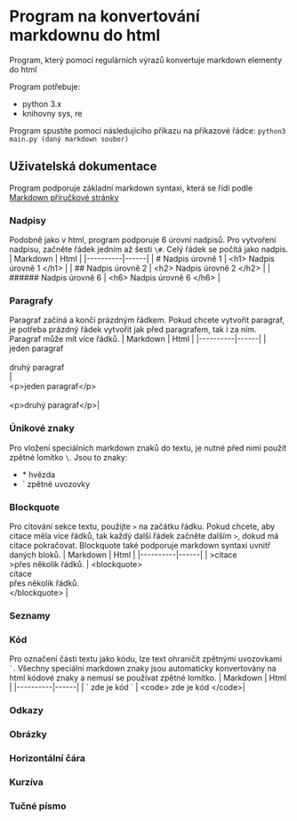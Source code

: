 Program na konvertování markdownu do html
===
Program, který pomocí regulárních výrazů konvertuje markdown elementy do html

Program potřebuje:
- python 3.x
- knihovny sys, re

Program spustíte pomocí následujícího příkazu na příkazové řádce:
`python3 main.py (daný markdown soubor)`

Uživatelská dokumentace
---
Program podporuje základní markdown syntaxi, která se řídí podle [Markdown příručkové stránky](https://www.markdownguide.org/)

### Nadpisy
Podobně jako v html, program podporuje 6 úrovní nadpisů. Pro vytvoření nadpisu, začněte řádek jedním až šesti `\#`. Celý řádek se počítá jako nadpis.
| Markdown | Html | 
|----------|------|
| \# Nadpis úrovně 1 | \<h1\> Nadpis úrovně 1 \</h1\> |
| \#\# Nadpis úrovně 2 | \<h2\> Nadpis úrovně 2 \</h2\> |
| \#\#\#\#\#\# Nadpis úrovně 6 | \<h6\> Nadpis úrovně 6 \</h6\> |

### Paragrafy
Paragraf začíná a končí prázdným řádkem. Pokud chcete vytvořit paragraf, je potřeba prázdný řádek vytvořit jak před paragrafem, tak i za ním. Paragraf může mít více řádků.
| Markdown | Html | 
|----------|------|
| <br>jeden paragraf<br><br>druhý paragraf<br> |<br> \<p\>jeden paragraf\</p\><br><br> \<p\>druhý paragraf\</p\>|

### Únikové znaky
Pro vložení speciálních markdown znaků do textu, je nutné před nimi použít zpětné lomítko `\`.
Jsou to znaky:
- \* hvězda
- \` zpětné uvozovky

### Blockquote
Pro citování sekce textu, použijte `>` na začátku řádku. Pokud chcete, aby citace měla více řádků, tak každý další řádek začněte dalším `>`, dokud má citace pokračovat. 
Blockquote také podporuje markdown syntaxi uvnitř daných bloků.
| Markdown | Html | 
|----------|------|
| \>citace<br>\>přes několik řádků. | \<blockquote\><br> citace<br>přes několik řádků.<br> \</blockquote\> |
### Seznamy

### Kód
Pro označení části textu jako kódu, lze text ohraničit zpětnými uvozovkami `` ` ``. Všechny speciální markdown znaky jsou automaticky konvertovány na html kódové znaky a nemusí se používat zpětné lomítko.
| Markdown | Html | 
|----------|------|
| \` zde je kód \` | \<code\> zde je kód \</code\>|
### Odkazy

### Obrázky

### Horizontální čára

### Kurzíva

### Tučné písmo
